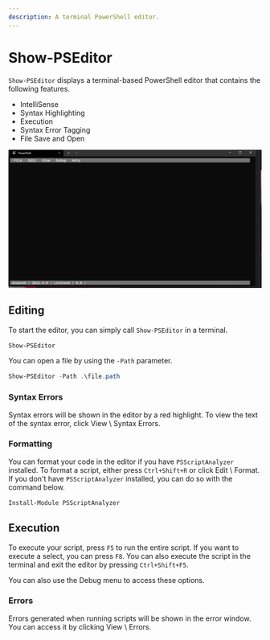 ```yaml
---
description: A terminal PowerShell editor.
---
```


# Show-PSEditor

`Show-PSEditor` displays a terminal-based PowerShell editor that contains the following features.&#x20;

* IntelliSense
* Syntax Highlighting&#x20;
* Execution
* Syntax Error Tagging&#x20;
* File Save and Open&#x20;

![Show-PSEditor](../../.gitbook/assets/show-pseditor.gif)

## Editing

To start the editor, you can simply call `Show-PSEditor` in a terminal.&#x20;

```powershell
Show-PSEditor
```

You can open a file by using the `-Path` parameter.&#x20;

```powershell
Show-PSEditor -Path .\file.path
```

### Syntax Errors

Syntax errors will be shown in the editor by a red highlight. To view the text of the syntax error, click View \ Syntax Errors.&#x20;

### Formatting

You can format your code in the editor if you have `PSScriptAnalyzer` installed. To format a script, either press `Ctrl+Shift+R` or click Edit \ Format. If you don't have `PSScriptAnalyzer` installed, you can do so with the command below.&#x20;

```powershell
Install-Module PSScriptAnalyzer
```

## Execution

To execute your script, press `F5` to run the entire script. If you want to execute a select, you can press `F8`. You can also execute the script in the terminal and exit the editor by pressing `Ctrl+Shift+F5`.&#x20;

You can also use the Debug menu to access these options.&#x20;

### Errors

Errors generated when running scripts will be shown in the error window. You can access it by clicking View \ Errors.
